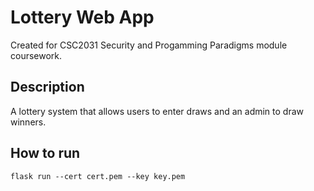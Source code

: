 # Lottery Web App

Created for CSC2031 Security and Progamming Paradigms module coursework.

## Description

A lottery system that allows users to enter draws and an admin to draw winners.

## How to run

```flask run --cert cert.pem --key key.pem```